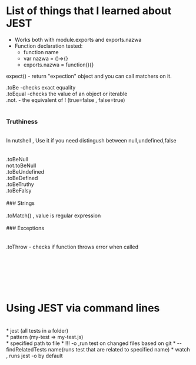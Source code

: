 # List of things that I learned about JEST

* Works both with module.exports and exports.nazwa <br/>
* Function declaration tested: <br/>
    * function  name <br/>
    * var nazwa = ()=>{} <br/>
    * exports.nazwa = function(){} <br/>
    
expect() - return "expection" object and you can call matchers on it. <br/>

.toBe -checks exact equality <br/>
.toEqual -checks the value of an object or iterable<br/>
.not. - the equivalent of ! (true=false , false=true)<br/>
<br/>
### Truthiness <br/>
<br/>
In nutshell , Use it if you need distingush between null,undefined,false <br/>
<br/>
<br/>
.toBeNull <br/>
not.toBeNull <br/>
.toBeUndefined <br/>
.toBeDefined <br/>
.toBeTruthy <br/>
.toBeFalsy <br/>
<br/>
### Strings <br/>
<br/>
.toMatch() , value is regular expression <br/>
<br/>
### Exceptions <br/>
<br/>
<br/>
.toThrow - checks if function throws error when called <br/>
<br/>
<br/>
<br/>
<br/>
<br/>
<br/>

# Using JEST via command lines<br/>
<br/>
* jest (all tests in a folder) <br/>
    * pattern (my-test => my-test.js) <br/>
    * specified path to file
    * !!! -o ,run test on changed files based on git
    * --findRelatedTests name(runs test that are related to specified name)
    * watch , runs jest -o by default
    

